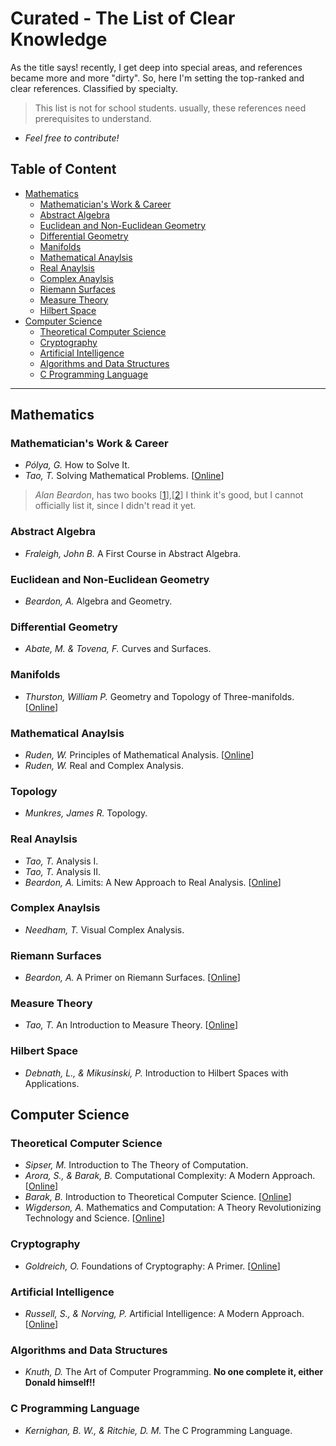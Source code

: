 # Curated - The List of Clear Knowledge
As the title says! recently, I get deep into special areas, and references became more and more "dirty". So, here I'm setting the top-ranked and clear references. Classified by specialty.

> This list is not for school students. usually, these references need prerequisites to understand.

- *Feel free to contribute!*

## Table of Content
- [Mathematics](#mathematics)
    - [Mathematician's Work & Career](#mathematicians-work--career)
    - [Abstract Algebra](#abstract-algebra)
    - [Euclidean and Non-Euclidean Geometry](#Euclidean-and-Non-Euclidean-Geometry)
    - [Differential Geometry](#Differential-Geometry)
    - [Manifolds](#Manifolds)
    - [Mathematical Anaylsis](#mathematical-anaylsis)
    - [Real Anaylsis](#real-anaylsis)
    - [Complex Anaylsis](#complex-anaylsis)
    - [Riemann Surfaces](#Riemann-surfaces)
    - [Measure Theory](#Measure-Theory)
    - [Hilbert Space](#hilbert-space)
- [Computer Science](#computer-science)
    - [Theoretical Computer Science](#theoretical-computer-science)
    - [Cryptography](#cryptography)
    - [Artificial Intelligence](#artificial-intelligence)
    - [Algorithms and Data Structures](#Algorithms-and-Data-Structures)
    - [C Programming Language](#C-programming-language)


---

## Mathematics
### Mathematician's Work & Career
- *Pólya, G.* How to Solve It.
- *Tao, T.* Solving Mathematical Problems. [[Online]((https://terrytao.wordpress.com/books/solving-mathematical-problems/))]
> *Alan Beardon*, has two books [[1](http://services.cambridge.org/us/academic/subjects/mathematics/recreational-mathematics/creative-mathematics-gateway-research?site_view=desktop)],[[2](https://www.cambridge.org/core/books/mathematical-explorations/F926A2DFE3FEC8B34542EC598C8D7DE3)] I think it's good, but I cannot officially list it, since I didn't read it yet.

### Abstract Algebra
- *Fraleigh, John B.* A First Course in Abstract Algebra.

### Euclidean and Non-Euclidean Geometry
- *Beardon, A.* Algebra and Geometry.

### Differential Geometry
- *Abate, M. &amp; Tovena, F.* Curves and Surfaces.

### Manifolds
- *Thurston, William P.*  Geometry and Topology of Three-manifolds. [[Online]((http://library.msri.org/books/gt3m/))]

### Mathematical Anaylsis
- *Ruden, W.* Principles of Mathematical Analysis. [[Online]((https://web.math.ucsb.edu/~agboola/teaching/2021/winter/122A/rudin.pdf))]
- *Ruden, W.* Real and Complex Analysis.

### Topology
- *Munkres, James R.* Topology.

### Real Anaylsis
- *Tao, T.* Analysis I.
- *Tao, T.* Analysis II.
- *Beardon, A.* Limits: A New Approach to Real Analysis. [[Online]((https://link.springer.com/book/10.1007/978-1-4612-0697-2))]

### Complex Anaylsis
- *Needham, T.* Visual Complex Analysis. 

### Riemann Surfaces 
- *Beardon, A.*  A Primer on Riemann Surfaces. [[Online]((https://archive.org/details/primeronriemanns0000bear))]

### Measure Theory
- *Tao, T.* An Introduction to Measure Theory. [[Online]((https://terrytao.wordpress.com/books/an-introduction-to-measure-theory/))]

### Hilbert Space
- *Debnath, L., &amp; Mikusinski, P.* Introduction to Hilbert Spaces with Applications. 


## Computer Science

### Theoretical Computer Science
- *Sipser, M.* Introduction to The Theory of Computation.
- *Arora, S., &amp; Barak, B.* Computational Complexity: A Modern Approach. [[Online]((http://theory.cs.princeton.edu/complexity/))]
- *Barak, B.* Introduction to Theoretical Computer Science. [[Online]((https://introtcs.org))]
- *Wigderson, A.* Mathematics and Computation: A Theory Revolutionizing Technology and Science. [[Online]((https://www.math.ias.edu/avi/book))]

### Cryptography
- *Goldreich, O.* Foundations of Cryptography: A Primer. [[Online]((https://www.wisdom.weizmann.ac.il/~oded/foc-sur04.html))]


### Artificial Intelligence
- *Russell, S., &amp; Norving, P.* Artificial Intelligence: A Modern Approach. [[Online]((http://aima.cs.berkeley.edu/))]

### Algorithms and Data Structures
- *Knuth, D.* The Art of Computer Programming. **No one complete it, either Donald himself!!**

### C Programming Language
- *Kernighan, B. W., &amp; Ritchie, D. M.* The C Programming Language.


